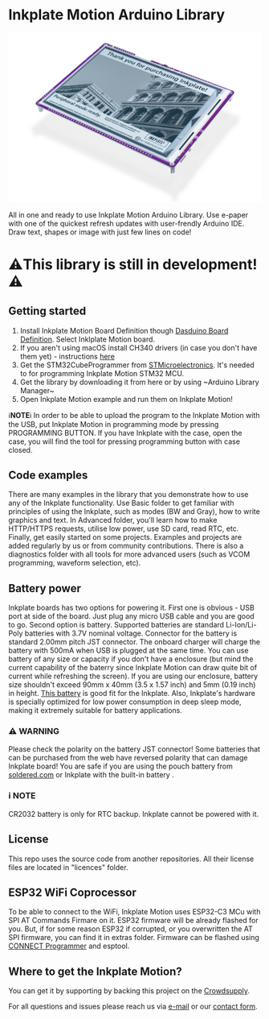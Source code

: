 # Inkplate Motion Arduino Library

<p align="center">
  <img src="https://raw.githubusercontent.com/SolderedElectronics/Inkplate-Motion-Arduino-Library/main/extras/images/Inkplate6Motion.jpg">
</p>

All in one and ready to use Inkplate Motion Arduino Library. Use e-paper with one of the quickest refresh updates with user-frendly Arduino IDE. Draw text, shapes or image with just few lines on code!

# ⚠️This library is still in development!⚠️

## Getting started
1. Install Inkplate Motion Board Definition though [Dasduino Board Definition](https://github.com/SolderedElectronics/Dasduino-Board-Definitions-for-Arduino-IDE). Select Inklplate Motion board.
2. If you aren't using macOS install CH340 drivers (in case you don't have them yet) - instructions [here](https://soldered.com/learn/ch340-driver-installation-croduino-basic3-nova2/)
3. Get the STM32CubeProgrammer from [STMicroelectronics](https://www.st.com/en/development-tools/stm32cubeprog.html). It's needed to for programming Inkplate Motion STM32 MCU.
4. Get the library by downloading it from here or by using ~Arduino Library Manager~
5. Open Inkplate Motion example and run them on Inkplate Motion!

ℹ**NOTE**ℹ
In order to be able to upload the program to the Inkplate Motion with the USB, put Inkplate Motion in programming mode by pressing PROGRAMMING BUTTON. If you have Inkplate with the case, open the case, you will find the tool for pressing programming button with case closed.

## Code examples
There are many examples in the library that you demonstrate how to use any of the Inkplate functionality. Use Basic folder to get familiar with principles of using the Inkplate, such as modes (BW and Gray), how to write graphics and text. In Advanced folder, you'll learn how to make HTTP/HTTPS requests, utilise low power, use SD card, read RTC, etc. Finally, get easily started on some projects. Examples and projects are added regularly by us or from community contributions. There is also a diagnostics folder with all tools for more advanced users (such as VCOM programming, waveform selection, etc).

## Battery power

Inkplate boards has two options for powering it. First one is obvious - USB port at side of the board. Just plug any micro USB cable and you are good to go. Second option is battery. Supported batteries are standard Li-Ion/Li-Poly batteries with 3.7V nominal voltage. Connector for the battery is standard 2.00mm pitch JST connector. The onboard charger will charge the battery with 500mA when USB is plugged at the same time. You can use battery of any size or capacity if you don't have a enclosure (but mind the current capability of the baterry since Inkplate Motion can draw quite bit of current while refreshing the screen). If you are using our enclosure, battery size shouldn't exceed 90mm x 40mm (3.5 x 1.57 inch) and 5mm (0.19 inch) in height. [This battery](https://soldered.com/product/li-ion-battery-1200mah-3-7v/) is good fit for the Inkplate. Also, Inkplate's hardware is specially optimized for low power consumption in deep sleep mode, making it extremely suitable for battery applications.

### ⚠️ WARNING
Please check the polarity on the battery JST connector! Some batteries that can be purchased from the web have reversed polarity that can damage Inkplate board! You are safe if you are using the pouch battery from [soldered.com](https://soldered.com/categories/power-sources-batteries/batteries/lithium-batteries/) or Inkplate with the built-in battery . 

### ℹ NOTE
CR2032 battery is only for RTC backup. Inkplate cannot be powered with it.

## License
This repo uses the source code from another repositories. All their license files are located in "licences" folder.

## ESP32 WiFi Coprocessor
To be able to connect to the WiFi, Inkplate Motion uses ESP32-C3 MCu with SPI AT Commands Firmare on it. ESP32 firmware will be already flashed for you. But, if for some reason ESP32 if corrupted, or you overwritten the AT SPI firmware, you can find it in extras folder. Firmware can be flashed using [CONNECT Programmer](https://soldered.com/product/connect-programmer/) and esptool.

## Where to get the Inkplate Motion?
You can get it by supporting by backing this project on the [Crowdsupply](https://www.crowdsupply.com/soldered/inkplate-6-motion).


For all questions and issues please reach us via [e-mail](mailto:hello@soldered.com) or our [contact form](https://soldered.com/contact/).
